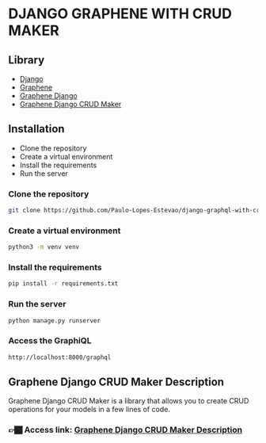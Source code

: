 # DJANGO GRAPHENE WITH CRUD MAKER

## Library

- [Django](https://www.djangoproject.com/)
- [Graphene](https://graphene-python.org/)
- [Graphene Django](https://docs.graphene-python.org/projects/django/en/latest/)
- [Graphene Django CRUD Maker](https://pypi.org/project/graphene-crud-maker/)


## Installation

- Clone the repository
- Create a virtual environment
- Install the requirements
- Run the server

### Clone the repository

```bash
git clone https://github.com/Paulo-Lopes-Estevao/django-graphql-with-crud-maker
```

### Create a virtual environment

```bash
python3 -m venv venv
```

### Install the requirements

```bash
pip install -r requirements.txt
```

### Run the server

```bash
python manage.py runserver
```

### Access the GraphiQL

```bash
http://localhost:8000/graphql
```

## Graphene Django CRUD Maker Description

Graphene Django CRUD Maker is a library that allows you to create CRUD operations for your models in a few lines of code.

### 👉🏾 Access link: [Graphene Django CRUD Maker Description](https://pypi.org/project/graphene-crud-maker/#description)

